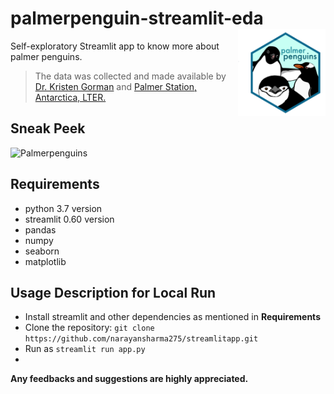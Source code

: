 # palmerpenguin-streamlit-eda <a href='https://allisonhorst.github.io/palmerpenguins'><img src='images/palmerpenguins.png' align="right" height="138.5" /></a>

Self-exploratory Streamlit app to know more about palmer penguins. 


> The data was collected and made available by [Dr. Kristen Gorman](https://www.uaf.edu/cfos/people/faculty/detail/kristen-gorman.php) and [Palmer Station, Antarctica, LTER.](https://pal.lternet.edu/)


## Sneak Peek

![Palmerpenguins](https://user-images.githubusercontent.com/25213850/87749976-de726d00-c819-11ea-950c-a9bda29d4d3b.gif)


## Requirements

* python 3.7 version
* streamlit 0.60 version
* pandas
* numpy
* seaborn
* matplotlib

## Usage Description for Local Run

+ Install streamlit and other dependencies as mentioned in **Requirements**
+ Clone the repository: ```git clone https://github.com/narayansharma275/streamlitapp.git```
+ Run as ```streamlit run app.py```
+ 
**Any feedbacks and suggestions are highly appreciated.**
